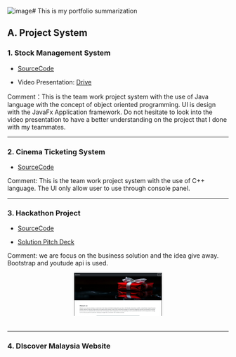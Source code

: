 ![image](https://github.com/user-attachments/assets/aa66ef0c-33ca-4455-9817-19e9dd07b590)# This is my portfolio summarization

## A. Project System

### 1. Stock Management System

- [SourceCode](https://github.com/kiaky0/Programming/tree/main/Utar_Project/StockManagement_source_code)

- Video Presentation: [Drive](https://drive.google.com/file/d/1L6Da1WR9Dx66DrrJpRFq_umsqZf7i--y/view?usp=drive_link)

Comment：This is the team work project system with the use of Java language with the concept of object oriented programming. UI is design with the JavaFx Application framework. Do not hesitate to look into the video presentation to have a better understanding on the project that I done with my teammates. 

<hr>

### 2. Cinema Ticketing System

- [SourceCode](https://github.com/kiaky0/Programming/tree/main/Utar_Project/CinemaTicketingSystem)

Comment: This is the team work project system with the use of C++ language. The UI only allow user to use through console panel. 

<hr>

### 3. Hackathon Project 

- [SourceCode](https://github.com/kiaky0/HackInsan)

- [Solution Pitch Deck](https://www.canva.com/design/DAGKLNAXkyo/SkftOdofdt7KoyB8s-q97g/view)

Comment: we are focus on the business solution and the idea give away. Bootstrap and youtude api is used.

<div align="center"> <img src="https://github.com/kiaky0/Programming/blob/main/souce/Screenshot1.png" width="200px"> </div><br>



<hr>

### 4. DIscover Malaysia Website












